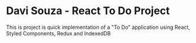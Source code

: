 # Davi Souza - React To Do Project

This is project is quick implementation of a "To Do" application using React, Styled Components, Redux and IndexedDB
